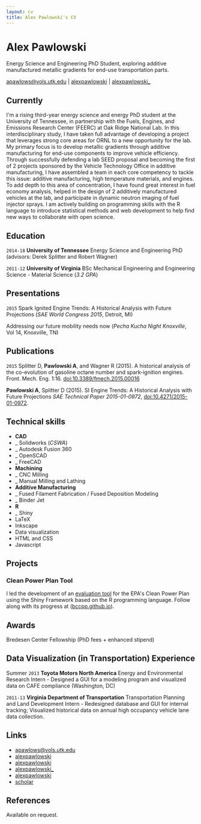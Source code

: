 ```yaml
---
layout: cv
title: Alex Pawlowski's CV
---
```

# Alex Pawlowski
Energy Science and Engineering PhD Student, exploring additive manufactured metallic gradients for end-use transportation parts.

<div id="webaddress">
<a href="mailto:apawlows@vols.utk.edu">apawlows@vols.utk.edu</a>
|
<i class="fa fa-github"></i> <a href="http://github.com/alexpawlowski">alexpawlowski</a>
|
<i class="fa fa-twitter"></i> <a href="http://twitter.com/alexpawlowski_">alexpawlowski_</a>
</div>

## Currently

I'm a rising third-year energy science and energy PhD student at the University of Tennessee, in partnership with the Fuels, Engines, and Emissions Research Center (FEERC) at Oak Ridge National Lab. In this interdisciplinary study, I have taken full advantage of developing a project that leverages strong core areas for ORNL to a new opportunity for the lab. My primary focus is to develop metallic gradients through additive manufacturing for end-use components to improve vehicle efficiency. Through successfully defending a lab SEED proposal and becoming the first of 2 projects sponsored by the Vehicle Technology Office in additive manufacturing, I have assembled a team in each core competency to tackle this issue: additive manufacturing, high temperature materials, and engines. To add depth to this area of concentration, I have found great interest in fuel economy analysis, helped in the design of 2 additively manufactured vehicles at the lab, and participate in dynamic neutron imaging of fuel injector sprays. I am actively building on programming skills with the R language to introduce statistical methods and web development to help find new ways to collaborate with open science.

## Education

`2014-18`
__University of Tennessee__ Energy Science and Engineering PhD (advisors: Derek Splitter and Robert Wagner)

`2011-12`
__University of Virginia__ BSc Mechanical Engineering and Engineering Science - Material Science (_3.2 GPA_)

## Presentations

`2015`
Spark Ignited Engine Trends: A Historical Analysis with Future Projections (_SAE World Congress 2015_, Detroit, MI)

Addressing our future mobility needs now (_Pecha Kucha Night Knoxville_, Vol 14, Knoxville, TN)

## Publications

<!-- ### Journals -->

`2015`
Splitter D, __Pawlowski A__, and Wagner R (2015). A historical analysis of the co-evolution of gasoline octane number and spark-ignition engines. Front. Mech. Eng. 1:16. [doi:10.3389/fmech.2015.00016](doi:10.3389/fmech.2015.00016)

__Pawlowski A__, Splitter D (2015). SI Engine Trends: A Historical Analysis with Future Projections _SAE Technical Paper 2015-01-0972_, [doi:10.4271/2015-01-0972](doi:10.4271/2015-01-0972).

## Technical skills

* __CAD__
* \_ Solidworks (_CSWA_)
* \_ Autodesk Fusion 360
* \_ OpenSCAD
* \_ FreeCAD
* __Machining__
* \_ CNC Milling
* \_ Manual Milling and Lathing
* __Additive Manufacturing__
* \_ Fused Filament Fabrication / Fused Deposition Modeling
* \_ Binder Jet
* __R__
* \_ Shiny
* LaTeX
* Inkscape
* Data visualization
* HTML and CSS
* Javascript

## Projects

### Clean Power Plan Tool

I led the development of an [evaluation tool](https://bccpp.shinyapps.io/mycpp/) for the EPA's Clean Power Plan using the Shiny Framework based on the R programming language. Follow along with its progress at ([bccpp.github.io](http://bccpp.github.io/tool/wiki)).

## Awards

Bredesen Center Fellowship (PhD fees + enhanced stipend)

## Data Visualization (in Transportation) Experience

Summer `2013`
__Toyota Motors North America__ Energy and Environmental Research Intern - Designed a GUI for a modeling program and visualized data on CAFE compliance (Washington, DC)

`2011-13`
__Virginia Department of Transportation__ Transportation Planning and Land Development Intern - Redesigned database and GUI for internal tracking; Visualized historical data on annual high occupancy vehicle lane data collection.

## Links

* <i class="fa fa-envelope"></i> <a href="mailto:apawlows@vols.utk.edu">apawlows@vols.utk.edu</a><br />
* <i class="fa fa-github"></i> <a href="http://github.com/alexpawlowski">alexpawlowski</a><br />
* <i class="fa fa-linkedin"></i> <a href="http://linkedin.com/in/alexpawlowski">alexpawlowski</a><br />
* <i class="fa fa-twitter"></i> <a href="http://twitter.com/alexpawlowski_">alexpawlowski_</a><br />
* <i class="fa fa-stack-overflow"></i> <a href="http://stackoverflow.com/users/5640617/alex-pawlowski">alexpawlowski</a>
* <i class="fa fa-google"></i> <a href="https://scholar.google.com/citations?user=MLhGOi4AAAAJ">scholar</a>

## References

Available on request.

<!-- ### Footer

Last updated: June 2016 -->
